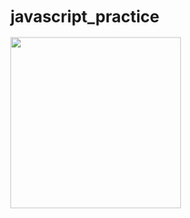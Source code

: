 # javascript_practice
<img src="https://cdn.dribbble.com/users/1127192/screenshots/3805025/js-day.gif" height=300 width=300>
